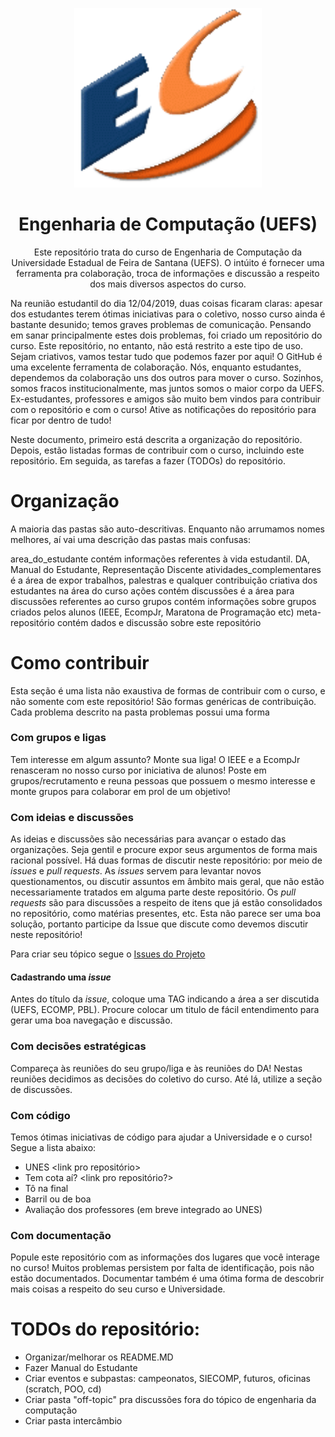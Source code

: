 <p align="center">
<img src="meta-repositorio/img/logo.jpg" width="300" alt="ECOMP">
</p>
<h1 align="center">Engenharia de Computação (UEFS)</h1>
<p align="center"> Este repositório trata do curso de Engenharia de Computação da Universidade Estadual de Feira de Santana (UEFS). O intúito é fornecer uma ferramenta pra colaboração, troca de informações e discussão a respeito dos mais diversos aspectos do curso.  </p>

Na reunião estudantil do dia 12/04/2019, duas coisas ficaram claras: apesar dos estudantes terem ótimas iniciativas para o coletivo, nosso curso ainda é bastante desunido; temos graves problemas de comunicação. Pensando em sanar principalmente estes dois problemas, foi criado um repositório do curso. Este repositório, no entanto, não está restrito a este tipo de uso. Sejam criativos, vamos testar tudo que podemos fazer por aqui! O GitHub é uma excelente ferramenta de colaboração. Nós, enquanto estudantes, dependemos da colaboração uns dos outros para mover o curso. Sozinhos, somos fracos institucionalmente, mas juntos somos o maior corpo da UEFS. Ex-estudantes, professores e amigos são muito bem vindos para contribuir com o repositório e com o curso! Ative as notificações do repositório para ficar por dentro de tudo!

Neste documento, primeiro está descrita a organização do repositório. Depois, estão listadas formas de contribuir com o curso, incluindo este repositório. Em seguida, as tarefas a fazer (TODOs) do repositório.

# Organização

A maioria das pastas são auto-descritivas. Enquanto não arrumamos nomes melhores, aí vai uma descrição das pastas mais confusas:

area_do_estudante contém informações referentes à vida estudantil. DA, Manual do Estudante, Representação Discente
atividades_complementares é a área de expor trabalhos, palestras e qualquer contribuição criativa dos estudantes na área do curso
ações contém 
discussões é a área para discussões referentes ao curso
grupos contém informações sobre grupos criados pelos alunos (IEEE, EcompJr, Maratona de Programação etc)
meta-repositório contém dados e discussão sobre este repositório

# Como contribuir

Esta seção é uma lista não exaustiva de formas de contribuir com o curso, e não somente com este repositório! São formas genéricas de contribuição. Cada problema descrito na pasta problemas possui uma forma 

### Com grupos e ligas
Tem interesse em algum assunto? Monte sua liga! O IEEE e a EcompJr renasceram no nosso curso por iniciativa de alunos! Poste em grupos/recrutamento e reuna pessoas que possuem o mesmo interesse e monte grupos para colaborar em prol de um objetivo!

### Com ideias e discussões
As ideias e discussões são necessárias para avançar o estado das organizações. Seja gentil e procure expor seus argumentos de forma mais racional possível. Há duas formas de discutir neste repositório: por meio de _issues_ e _pull requests_. As _issues_ servem para levantar novos questionamentos, ou discutir assuntos em âmbito mais geral, que não estão necessariamente tratados em alguma parte deste repositório. Os _pull requests_ são para discussões a respeito de itens que já estão consolidados no repositório, como matérias presentes, etc. Esta não parece ser uma boa solução, portanto participe da Issue que discute como devemos discutir neste repositório!

Para criar seu tópico segue o [ Issues do Projeto ](https://github.com/wstroks/Ecomp-Uefs/issues)

#### Cadastrando uma _issue_
Antes do título da _issue_, coloque uma TAG indicando a área a ser discutida (UEFS, ECOMP, PBL). Procure colocar um titulo de fácil entendimento para gerar uma boa navegação e discussão.

### Com decisões estratégicas
Compareça às reuniões do seu grupo/liga e às reuniões do DA! Nestas reuniões decidimos as decisões do coletivo do curso. Até lá, utilize a seção de discussões.

### Com código
Temos ótimas iniciativas de código para ajudar a Universidade e o curso! Segue a lista abaixo:

- UNES <link pro repositório>
- Tem cota aí? <link pro repositório?>
- Tô na final <link>
- Barril ou de boa <link>
- Avaliação dos professores (em breve integrado ao UNES) 

### Com documentação
Popule este repositório com as informações dos lugares que você interage no curso! Muitos problemas persistem por falta de identificação, pois não estão documentados. Documentar também é uma ótima forma de descobrir mais coisas a respeito do seu curso e Universidade.


# TODOs do repositório:
- Organizar/melhorar os README.MD
- Fazer Manual do Estudante
- Criar eventos e subpastas: campeonatos, SIECOMP, futuros, oficinas (scratch, POO, cd)
- Criar pasta "off-topic" pra discussões fora do tópico de engenharia da computação
- Criar pasta intercâmbio

